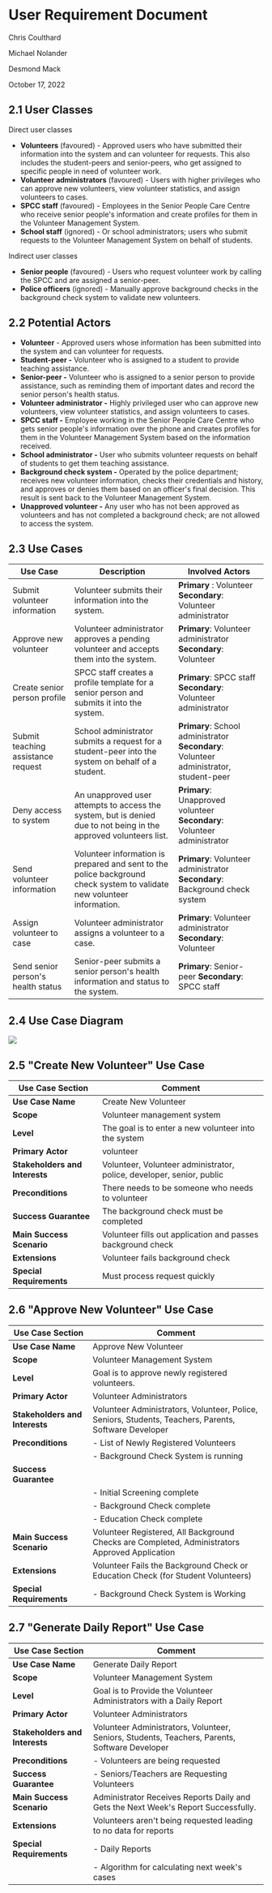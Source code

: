# User Requirement Document

Chris Coulthard

Michael Nolander

Desmond Mack

October 17, 2022

## 2.1 User Classes

Direct user classes

- **Volunteers** (favoured) - Approved users who have submitted their information into the system and can volunteer for requests. This also includes the student-peers and senior-peers, who get assigned to specific people in need of volunteer work.
- **Volunteer administrators** (favoured) - Users with higher privileges who can approve new volunteers, view volunteer statistics, and assign volunteers to cases.
- **SPCC staff** (favoured) - Employees in the Senior People Care Centre who receive senior people's information and create profiles for them in the Volunteer Management System.
- **School staff** (ignored) - Or school administrators; users who submit requests to the Volunteer Management System on behalf of students.

Indirect user classes

- **Senior people** (favoured) - Users who request volunteer work by calling the SPCC and are assigned a senior-peer.
- **Police officers** (ignored) - Manually approve background checks in the background check system to validate new volunteers.

## 2.2 Potential Actors

- **Volunteer** - Approved users whose information has been submitted into the system and can volunteer for requests.
- **Student-peer -** Volunteer who is assigned to a student to provide teaching assistance.
- **Senior-peer -** Volunteer who is assigned to a senior person to provide assistance, such as reminding them of important dates and record the senior person's health status.
- **Volunteer administrator -** Highly privileged user who can approve new volunteers, view volunteer statistics, and assign volunteers to cases.
- **SPCC staff -** Employee working in the Senior People Care Centre who gets senior people's information over the phone and creates profiles for them in the Volunteer Management System based on the information received.
- **School administrator -** User who submits volunteer requests on behalf of students to get them teaching assistance.
- **Background check system -** Operated by the police department; receives new volunteer information, checks their credentials and history, and approves or denies them based on an officer's final decision. This result is sent back to the Volunteer Management System.
- **Unapproved volunteer -** Any user who has not been approved as volunteers and has not completed a background check; are not allowed to access the system.

## 2.3 Use Cases

| **Use Case** | **Description** | **Involved Actors** |
| --- | --- | --- |
| Submit volunteer information | Volunteer submits their information into the system. | **Primary** : Volunteer **Secondary**: Volunteer administrator |
| Approve new volunteer | Volunteer administrator approves a pending volunteer and accepts them into the system. | **Primary**: Volunteer administrator **Secondary**: Volunteer |
| Create senior person profile | SPCC staff creates a profile template for a senior person and submits it into the system. | **Primary**: SPCC staff **Secondary**: Volunteer administrator |
| Submit teaching assistance request | School administrator submits a request for a student-peer into the system on behalf of a student. | **Primary**: School administrator **Secondary**: Volunteer administrator, student-peer |
| Deny access to system | An unapproved user attempts to access the system, but is denied due to not being in the approved volunteers list. | **Primary**: Unapproved volunteer **Secondary**: Volunteer administrator |
| Send volunteer information | Volunteer information is prepared and sent to the police background check system to validate new volunteer information. | **Primary**: Volunteer administrator **Secondary**: Background check system |
| Assign volunteer to case | Volunteer administrator assigns a volunteer to a case. | **Primary**: Volunteer administrator **Secondary**: Volunteer |
| Send senior person's health status | Senior-peer submits a senior person's health information and status to the system. | **Primary**: Senior-peer **Secondary**: SPCC staff |

## 2.4 Use Case Diagram
![](https://user-images.githubusercontent.com/113628428/205224677-e646d0f0-0ea5-4704-9d31-aa6470b66ccd.png)

## 2.5 "Create New Volunteer" Use Case

| **Use Case Section** | **Comment** |
| --- | --- |
| **Use Case Name** | Create New Volunteer |
| **Scope** | Volunteer management system |
| **Level** | The goal is to enter a new volunteer into the system |
| **Primary Actor** | volunteer |
| **Stakeholders and Interests** | Volunteer, Volunteer administrator, police, developer, senior, public |
| **Preconditions** | There needs to be someone who needs to volunteer |
| **Success Guarantee** | The background check must be completed |
| **Main Success Scenario** | Volunteer fills out application and passes background check |
| **Extensions** | Volunteer fails background check |
| **Special Requirements** | Must process request quickly |

## 2.6 "Approve New Volunteer" Use Case

| **Use Case Section** | **Comment** |
| --- | --- |
| **Use Case Name** | Approve New Volunteer |
| **Scope** | Volunteer Management System |
| **Level** | Goal is to approve newly registered volunteers. |
| **Primary Actor** | Volunteer Administrators |
| **Stakeholders and Interests** | Volunteer Administrators, Volunteer, Police, Seniors, Students, Teachers, Parents, Software Developer |
| **Preconditions** | - List of Newly Registered Volunteers 
||- Background Check System is running |
| **Success Guarantee** |
||- Initial Screening complete
||- Background Check complete
||- Education Check complete
| **Main Success Scenario** | Volunteer Registered, All Background Checks are Completed, Administrators Approved Application |
| **Extensions** | Volunteer Fails the Background Check or Education Check (for Student Volunteers) |
| **Special Requirements** | - Background Check System is Working|

## 2.7 "Generate Daily Report" Use Case

| **Use Case Section** | **Comment** |
| --- | --- |
| **Use Case Name** | Generate Daily Report |
| **Scope** | Volunteer Management System |
| **Level** | Goal is to Provide the Volunteer Administrators with a Daily Report |
| **Primary Actor** | Volunteer Administrators |
| **Stakeholders and Interests** | Volunteer Administrators, Volunteer, Seniors, Students, Teachers, Parents, Software Developer |
| **Preconditions** | - Volunteers are being requested
| **Success Guarantee** | - Seniors/Teachers are Requesting Volunteers
| **Main Success Scenario** | Administrator Receives Reports Daily and Gets the Next Week's Report Successfully. |
| **Extensions** | Volunteers aren't being requested leading to no data for reports |
| **Special Requirements** | - Daily Reports
||- Algorithm for calculating next week's cases|

